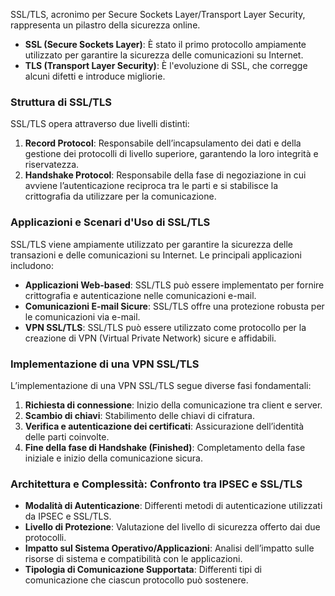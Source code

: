 
SSL/TLS, acronimo per Secure Sockets Layer/Transport Layer Security, rappresenta un pilastro della sicurezza online.

- **SSL (Secure Sockets Layer)**: È stato il primo protocollo ampiamente utilizzato per garantire la sicurezza delle comunicazioni su Internet.
- **TLS (Transport Layer Security)**: È l'evoluzione di SSL, che corregge alcuni difetti e introduce migliorie.

### Struttura di SSL/TLS

SSL/TLS opera attraverso due livelli distinti:

1. **Record Protocol**: Responsabile dell’incapsulamento dei dati e della gestione dei protocolli di livello superiore, garantendo la loro integrità e riservatezza.
2. **Handshake Protocol**: Responsabile della fase di negoziazione in cui avviene l’autenticazione reciproca tra le parti e si stabilisce la crittografia da utilizzare per la comunicazione.

  
### Applicazioni e Scenari d'Uso di SSL/TLS


SSL/TLS viene ampiamente utilizzato per garantire la sicurezza delle transazioni e delle comunicazioni su Internet. Le principali applicazioni includono:

- **Applicazioni Web-based**: SSL/TLS può essere implementato per fornire crittografia e autenticazione nelle comunicazioni e-mail.
- **Comunicazioni E-mail Sicure**: SSL/TLS offre una protezione robusta per le comunicazioni via e-mail.
- **VPN SSL/TLS**: SSL/TLS può essere utilizzato come protocollo per la creazione di VPN (Virtual Private Network) sicure e affidabili.

  
### Implementazione di una VPN SSL/TLS


L’implementazione di una VPN SSL/TLS segue diverse fasi fondamentali:

  
1. **Richiesta di connessione**: Inizio della comunicazione tra client e server.
2. **Scambio di chiavi**: Stabilimento delle chiavi di cifratura.
3. **Verifica e autenticazione dei certificati**: Assicurazione dell’identità delle parti coinvolte.
4. **Fine della fase di Handshake (Finished)**: Completamento della fase iniziale e inizio della comunicazione sicura.

  
### Architettura e Complessità: Confronto tra IPSEC e SSL/TLS


- **Modalità di Autenticazione**: Differenti metodi di autenticazione utilizzati da IPSEC e SSL/TLS.
- **Livello di Protezione**: Valutazione del livello di sicurezza offerto dai due protocolli.
- **Impatto sul Sistema Operativo/Applicazioni**: Analisi dell’impatto sulle risorse di sistema e compatibilità con le applicazioni.
- **Tipologia di Comunicazione Supportata**: Differenti tipi di comunicazione che ciascun protocollo può sostenere.
